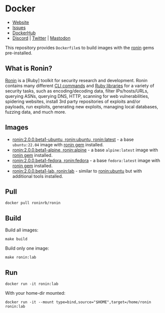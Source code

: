 # Docker

* [Website](https://ronin-rb.dev)
* [Issues](https://github.com/ronin-rb/docker/issues)
* [DockerHub](https://hub.docker.com/r/roninrb/ronin)
* [Discord](https://discord.gg/6WAb3PsVX9) |
  [Twitter](https://twitter.com/ronin_rb) |
  [Mastodon](https://infosec.exchange/@ronin_rb)

This repository provides `Dockerfile`s to build images with the [ronin] gems
pre-installed.

## What is Ronin?

[Ronin][ronin] is a [Ruby] toolkit for security research and development.
Ronin contains many different [CLI commands][Synopsis] and
[Ruby libraries][GitHub] for a variety of security tasks, such as
encoding/decoding data, filter IPs/hosts/URLs, querying ASNs, querying DNS,
HTTP, scanning for web vulnerabilities, spidering websites, install 3rd party
repositories of exploits and/or payloads, run exploits, generating new exploits,
managing local databases, fuzzing data, and much more.

## Images

* [ronin:2.0.0.beta1-ubuntu, ronin:ubuntu, ronin:latest][ronin:ubuntu] -
  a base `ubuntu:22.04` image with [ronin gem] installed.
* [ronin:2.0.0.beta1-alpine, ronin:alpine][ronin:alpine] -
  a base `alpine:latest` image with [ronin gem] installed.
* [ronin:2.0.0.beta1-fedora, ronin:fedora][ronin:fedora] -
  a base `fedora:latest` image with [ronin gem] installed.
* [ronin:2.0.0.beta1-lab, ronin:lab][ronin:lab] -
  similar to [ronin:ubuntu] but with additional tools installed.

## Pull

```shell
docker pull roninrb/ronin
```

## Build

Build all images:

```shell
make build
```

Build only one image:

```shell
make ronin:lab
```

## Run

```shell
docker run -it ronin:lab
```

With your home-dir mounted:

```shell
docker run -it --mount type=bind,source="$HOME",target=/home/ronin ronin:lab
```

[ronin]: https://ronin-rb.dev/
[Synopsis]: https://github.com/ronin-rb/ronin#synopsis
[GitHub]: https://github.com/ronin-rb/
[ronin gem]: https://rubygems.org/gems/ronin

[ronin:alpine]: https://github.com/ronin-rb/docker/blob/main/Dockerfile.alpine
[ronin:fedora]: https://github.com/ronin-rb/docker/blob/main/Dockerfile.fedora
[ronin:ubuntu]: https://github.com/ronin-rb/docker/blob/main/Dockerfile.ubuntu
[ronin:lab]: https://github.com/ronin-rb/docker/blob/main/Dockerfile.lab
